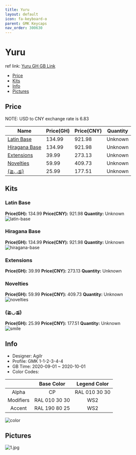 ```yaml
---
title: Yuru 
layout: default
icon: fa-keyboard-o
parent: GMK Keycaps
nav_order: 300630
---
```


# Yuru 

ref link: [Yuru GH GB Link](https://geekhack.org/index.php?topic=108227.0)  
* [Price](#price)  
* [Kits](#kits)  
* [Info](#info)  
* [Pictures](#pictures)  


## Price  

NOTE: USD to CNY exchange rate is 6.83

| Name          | Price(GH)    |  Price(CNY) | Quantity |
| ------------- | ------------ |  ---------- | -------- |
|[Latin Base](#latin-base)|134.99|921.98|Unknown|
|[Hiragana Base](#hiragana-base)|134.99|921.98|Unknown|
|[Extensions](#extensions)|39.99|273.13|Unknown|
|[Novelties](#novelties)|59.99|409.73|Unknown|
|[(≧◡≦)](#(≧◡≦))|25.99|177.51|Unknown|


## Kits  
### Latin Base  
**Price(GH):** 134.99    **Price(CNY):** 921.98    **Quantity:** Unknown  
<img src="{{ 'assets/images/gmk-keycaps/yuru/kits_pics/latin-base.png' | relative_url }}" alt="latin-base" class="image featured">

### Hiragana Base  
**Price(GH):** 134.99    **Price(CNY):** 921.98    **Quantity:** Unknown  
<img src="{{ 'assets/images/gmk-keycaps/yuru/kits_pics/hiragana-base.png' | relative_url }}" alt="hiragana-base" class="image featured">

### Extensions  
**Price(GH):** 39.99    **Price(CNY):** 273.13    **Quantity:** Unknown  
### Novelties  
**Price(GH):** 59.99    **Price(CNY):** 409.73    **Quantity:** Unknown  
<img src="{{ 'assets/images/gmk-keycaps/yuru/kits_pics/novelties.png' | relative_url }}" alt="novelties" class="image featured">

### (≧◡≦)  
**Price(GH):** 25.99    **Price(CNY):** 177.51    **Quantity:** Unknown  
<img src="{{ 'assets/images/gmk-keycaps/yuru/kits_pics/smile.png' | relative_url }}" alt="smile" class="image featured">


## Info  
* Designer: Agilr  
* Profile: GMK 1-1-2-3-4-4  
* GB Time: 2020-09-01 ~ 2020-10-01  
* Color Codes:  

| |Base Color     | Legend Color
| :-------------: | :-------------: | :------------:
|Alpha|CP|RAL 010 30 30
|Modifiers|RAL 010 30 30|WS2
|Accent|RAL 190 80 25|WS2

<img src="{{ 'assets/images/gmk-keycaps/yuru/color.jpg' | relative_url }}" alt="color" class="image featured">


## Pictures  
<img src="{{ 'assets/images/gmk-keycaps/yuru/rendering_pics/1.jpg' | relative_url }}" alt="1.jpg" class="image featured">
